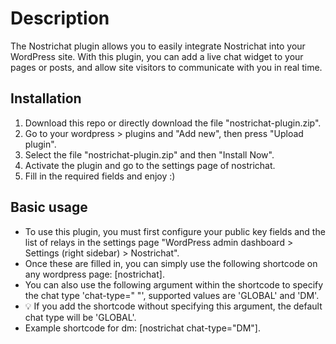 # Description
The Nostrichat plugin allows you to easily integrate Nostrichat into your WordPress site. With this plugin, you can add a live chat widget to your pages or posts, and allow site visitors to communicate with you in real time.

## Installation
1. Download this repo or directly download the file "nostrichat-plugin.zip".
2. Go to your wordpress > plugins and "Add new", then press "Upload plugin". 
3. Select the file "nostrichat-plugin.zip" and then "Install Now".
4. Activate the plugin and go to the settings page of nostrichat.
5. Fill in the required fields and enjoy :)


## Basic usage
+ To use this plugin, you must first configure your public key fields and the list of relays in the settings page "WordPress admin dashboard > Settings (right sidebar) > Nostrichat".
+ Once these are filled in, you can simply use the following shortcode on any wordpress page: [nostrichat].
+ You can also use the following argument within the shortcode to specify the chat type 'chat-type=" "', supported values are 'GLOBAL' and 'DM'.
+ 💡 If you add the shortcode without specifying this argument, the default chat type will be 'GLOBAL'.
+ Example shortcode for dm: [nostrichat chat-type="DM"].
